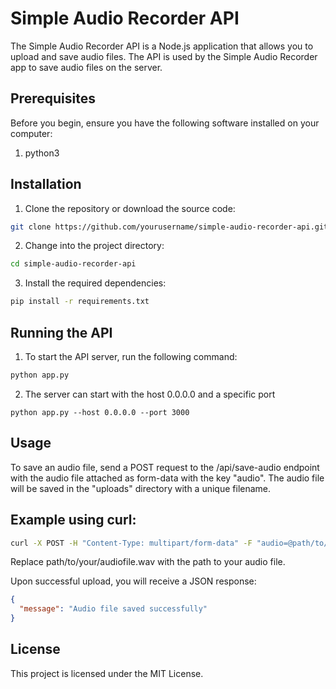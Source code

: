 # Simple Audio Recorder API
The Simple Audio Recorder API is a Node.js application that allows you to upload and save audio files. The API is used by the Simple Audio Recorder app to save audio files on the server.

## Prerequisites
Before you begin, ensure you have the following software installed on your computer:

1. python3

## Installation
1. Clone the repository or download the source code:
```bash
git clone https://github.com/yourusername/simple-audio-recorder-api.git
```

2. Change into the project directory:
```bash
cd simple-audio-recorder-api
```

3. Install the required dependencies:
```bash
pip install -r requirements.txt
```

## Running the API
1. To start the API server, run the following command:
```bash
python app.py
```

2. The server can start with the host 0.0.0.0 and a specific port
```
python app.py --host 0.0.0.0 --port 3000
```

## Usage
To save an audio file, send a POST request to the /api/save-audio endpoint with the audio file attached as form-data with the key "audio". The audio file will be saved in the "uploads" directory with a unique filename.

## Example using curl:
``` bash
curl -X POST -H "Content-Type: multipart/form-data" -F "audio=@path/to/your/audiofile.wav" http://localhost:3000/api/save-audio
```

Replace path/to/your/audiofile.wav with the path to your audio file.

Upon successful upload, you will receive a JSON response:

```json
{
  "message": "Audio file saved successfully"
}
```

## License
This project is licensed under the MIT License.
